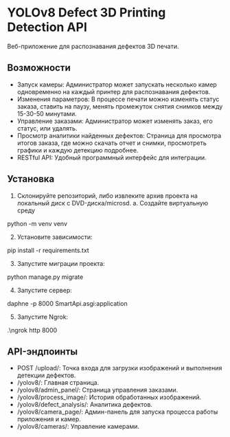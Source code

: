 
# YOLOv8 Defect 3D Printing Detection API

Веб-приложение для распознавания дефектов 3D печати. 

## Возможности

- Запуск камеры: Администратор может запускать несколько камер одновременно на каждый принтер для распознавания дефектов.
- Изменения параметров: В процессе печати можно изменять статус заказа, ставить на паузу, менять промежуток снятия снимков между 15-30-50 минутами.
- Управление заказами: Администратор может изменять заказ, его статус, или удалять.
- Просмотр аналитики найденных дефектов: Страница для просмотра итогов заказа, где можно скачать отчет и снимки, просмотреть графики и каждую детекцию подробнее.
- RESTful API:  Удобный программный интерфейс для интеграции.

## Установка

1. Склонируйте репозиторий, либо извлеките архив проекта на локальный диск с DVD-диска/microsd.
a. Создайте виртуальную среду

python -m venv venv

2. Установите зависимости:

pip install -r requirements.txt

3. Запустите миграции проекта:

python manage.py migrate

4. Запустите сервер:

daphne -p 8000 SmartApi.asgi:application

5. Запустите Ngrok: 

.\ngrok http 8000

## API-эндпоинты

- POST /upload/: Точка входа для загрузки изображений и выполнения детекции дефектов.
- /yolov8/: Главная страница.
- /yolov8/admin_panel/: Страница управления заказами.
- /yolov8/process_image/: История обработанных изображений.
- /yolov8/defect_analysis/: Аналитика дефектов.
- /yolov8/camera_page/: Админ-панель для запуска процесса работы приложения и камер.
- /yolov8/cameras/: Управление камерами.
